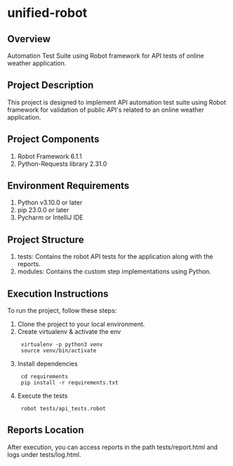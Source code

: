 # unified-robot

## Overview
Automation Test Suite using Robot framework for API tests of online weather application.

## Project Description
This project is designed to implement API automation test suite using Robot framework for validation of public API's related to an online weather application.

## Project Components
1. Robot Framework 6.1.1
2. Python-Requests library 2.31.0

## Environment Requirements
1. Python v3.10.0 or later
2. pip 23.0.0 or later
3. Pycharm or IntelliJ IDE

## Project Structure
1. tests: Contains the robot API tests for the application along with the reports.
2. modules: Contains the custom step implementations using Python.

## Execution Instructions
To run the project, follow these steps:
1. Clone the project to your local environment.
2. Create virtualenv & activate the env
   ```
    virtualenv -p python3 venv
    source venv/bin/activate
   ```
3. Install dependencies
   ```
    cd requirements
    pip install -r requirements.txt
   ```
4. Execute the tests
   ```
    robot tests/api_tests.robot
   ```

## Reports Location
After execution, you can access reports in the path tests/report.html and logs under tests/log.html.
